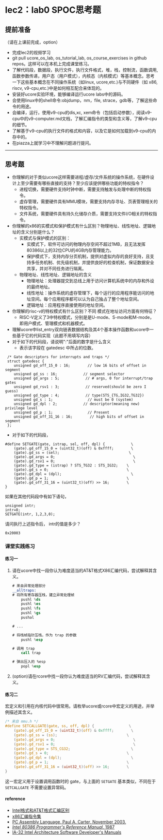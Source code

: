 # lec2：lab0 SPOC思考题

## **提前准备**
（请在上课前完成，option）

- 完成lec2的视频学习
- git pull ucore_os_lab, os_tutorial_lab, os_course_exercises  in github repos。这样可以在本机上完成课堂练习。
- 了解代码段，数据段，执行文件，执行文件格式，堆，栈，控制流，函数调用,函数参数传递，用户态（用户模式），内核态（内核模式）等基本概念。思考一下这些基本概念在不同操作系统（如linux, ucore,etc.)与不同硬件（如 x86, riscv, v9-cpu,etc.)中是如何相互配合来体现的。
- 安装好ucore实验环境，能够编译运行ucore labs中的源码。
- 会使用linux中的shell命令:objdump，nm，file, strace，gdb等，了解这些命令的用途。
- 会编译，运行，使用v9-cpu的dis,xc, xem命令（包括启动参数），阅读v9-cpu中的v9\-computer.md文档，了解汇编指令的类型和含义等，了解v9-cpu的细节。
- 了解基于v9-cpu的执行文件的格式和内容，以及它是如何加载到v9-cpu的内存中的。
- 在piazza上就学习中不理解问题进行提问。

---

## 思考题

- 你理解的对于类似ucore这样需要进程/虚存/文件系统的操作系统，在硬件设计上至少需要有哪些直接的支持？至少应该提供哪些功能的特权指令？
  - 进程切换，需要硬件支持时钟中断，需要支持触发与处理中断的特权指令。
  - 虚存管理，需要硬件具有MMU模块，需要支持内存寻址、页表管理相关的特权指令。
  - 文件系统，需要硬件具有持久化储存介质，需要支持文件I/O相关的特权指令。
- 你理解的x86的实模式和保护模式有什么区别？物理地址、线性地址、逻辑地址的含义分别是什么？
  - 实模式与保护模式的区别：
    - 实模式下，软件可访问的物理内存空间不超过1MB，且无法发挥80386以上的32位CPU的4GB内存管理能力。
    - 保护模式下，支持内存分页机制，提供对虚拟内存的良好支持，且支持多任务机制、优先级机制，并提供良好的检查机制，保证数据安全共享，并对不同任务进行隔离。
  - 物理地址、线性地址、逻辑地址的含义
    - 物理地址：处理器提交到总线上用于访问计算机系统中的内存和外设的最终地址。
    - 线性地址：操作系统的虚存管理下，每个运行的应用程序能访问的地址空间。每个应用程序都可以认为自己独占了整个地址空间。
    - 逻辑地址：应用程序直接使用的地址空间。
- 你理解的risc-v的特权模式有什么区别？不同 模式在地址访问方面有何特征？
  - RISC-V定义了3中特权模式，分别是是U-mode、S-mode和M-mode，即用户模式、管理模式和机器模式。
- 理解ucore中list_entry双向链表数据结构及其4个基本操作函数和ucore中一些基于它的代码实现（此题不用填写内容）
- 对于如下的代码段，请说明":"后面的数字是什么含义
  - 表示该字段在 gatedesc 中所占的位数。
```
 /* Gate descriptors for interrupts and traps */
 struct gatedesc {
    unsigned gd_off_15_0 : 16;        // low 16 bits of offset in segment
    unsigned gd_ss : 16;            // segment selector
    unsigned gd_args : 5;            // # args, 0 for interrupt/trap gates
    unsigned gd_rsv1 : 3;            // reserved(should be zero I guess)
    unsigned gd_type : 4;            // type(STS_{TG,IG32,TG32})
    unsigned gd_s : 1;                // must be 0 (system)
    unsigned gd_dpl : 2;            // descriptor(meaning new) privilege level
    unsigned gd_p : 1;                // Present
    unsigned gd_off_31_16 : 16;        // high bits of offset in segment
 };
```

- 对于如下的代码段，

```
#define SETGATE(gate, istrap, sel, off, dpl) {            \
    (gate).gd_off_15_0 = (uint32_t)(off) & 0xffff;        \
    (gate).gd_ss = (sel);                                \
    (gate).gd_args = 0;                                    \
    (gate).gd_rsv1 = 0;                                    \
    (gate).gd_type = (istrap) ? STS_TG32 : STS_IG32;    \
    (gate).gd_s = 0;                                    \
    (gate).gd_dpl = (dpl);                                \
    (gate).gd_p = 1;                                    \
    (gate).gd_off_31_16 = (uint32_t)(off) >> 16;        \
}
```
如果在其他代码段中有如下语句，
```
unsigned intr;
intr=8;
SETGATE(intr, 1,2,3,0);
```
请问执行上述指令后， intr的值是多少？

`0x20003`

### 课堂实践练习

#### 练习一

1. 请在ucore中找一段你认为难度适当的AT&T格式X86汇编代码，尝试解释其含义。

   ```asm
   # 来自异常处理部分
   __alltraps:
   # 将所有寄存器压栈，建立异常处理帧
       pushl %ds
       pushl %es
       pushl %fs
       pushl %gs
       pushal
   
   # ...
   
   # 将栈帧指针压栈，作为 trap 的参数
       pushl %esp
   
   # 调用 trap
       call trap
   
   # 弹出压入的 %esp
       popl %esp
   ```

   

2. (option)请在rcore中找一段你认为难度适当的RV汇编代码，尝试解释其含义。

#### 练习二

宏定义和引用在内核代码中很常用。请枚举ucore或rcore中宏定义的用途，并举例描述其含义。

```c
/* 来自 mmu.h */
#define SETCALLGATE(gate, ss, off, dpl) {                \
    (gate).gd_off_15_0 = (uint32_t)(off) & 0xffff;        \
    (gate).gd_ss = (ss);                                \
    (gate).gd_args = 0;                                    \
    (gate).gd_rsv1 = 0;                                    \
    (gate).gd_type = STS_CG32;                            \
    (gate).gd_s = 0;                                    \
    (gate).gd_dpl = (dpl);                                \
    (gate).gd_p = 1;                                    \
    (gate).gd_off_31_16 = (uint32_t)(off) >> 16;        \
}
```

这一宏定义用于设置调用函数时的 gate，与上面的 `SETGATE` 基本类似，不同在于 `SETCALLGATE` 不需要设置异常码。



#### reference
 - [Intel格式和AT&T格式汇编区别](http://www.cnblogs.com/hdk1993/p/4820353.html)
 - [x86汇编指令集  ](http://hiyyp1234.blog.163.com/blog/static/67786373200981811422948/)
 - [PC Assembly Language, Paul A. Carter, November 2003.](https://pdos.csail.mit.edu/6.828/2016/readings/pcasm-book.pdf)
 - [*Intel 80386 Programmer's Reference Manual*, 1987](https://pdos.csail.mit.edu/6.828/2016/readings/i386/toc.htm)
 - [IA-32 Intel Architecture Software Developer's Manuals](http://www.intel.com/content/www/us/en/processors/architectures-software-developer-manuals.html)
